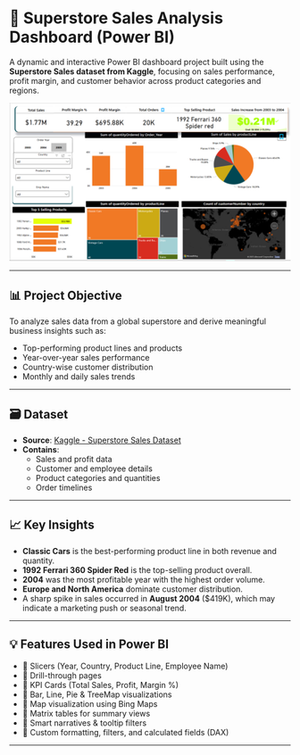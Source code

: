 # 🚗 Superstore Sales Analysis Dashboard (Power BI)

A dynamic and interactive Power BI dashboard project built using the **Superstore Sales dataset from Kaggle**, focusing on sales performance, profit margin, and customer behavior across product categories and regions.

![Dashboard Screenshot](https://raw.githubusercontent.com/Yaxhfr7/Portfolio-Projects/main/Super%20Store%20Sales%20Project/DashboardFiles/Super%20Store%20Sales%20Dashboard.png)

---

## 📊 Project Objective

To analyze sales data from a global superstore and derive meaningful business insights such as:

- Top-performing product lines and products
- Year-over-year sales performance
- Country-wise customer distribution
- Monthly and daily sales trends

---

## 🗃️ Dataset

- **Source**: [Kaggle - Superstore Sales Dataset](https://www.kaggle.com/datasets)
- **Contains**:
  - Sales and profit data
  - Customer and employee details
  - Product categories and quantities
  - Order timelines

---

## 📈 Key Insights

- **Classic Cars** is the best-performing product line in both revenue and quantity.
- **1992 Ferrari 360 Spider Red** is the top-selling product overall.
- **2004** was the most profitable year with the highest order volume.
- **Europe and North America** dominate customer distribution.
- A sharp spike in sales occurred in **August 2004** ($419K), which may indicate a marketing push or seasonal trend.

---

## 💡 Features Used in Power BI

- 📌 Slicers (Year, Country, Product Line, Employee Name)  
- 📌 Drill-through pages  
- 📌 KPI Cards (Total Sales, Profit, Margin %)  
- 📌 Bar, Line, Pie & TreeMap visualizations  
- 📌 Map visualization using Bing Maps  
- 📌 Matrix tables for summary views  
- 📌 Smart narratives & tooltip filters  
- 📌 Custom formatting, filters, and calculated fields (DAX)

---


